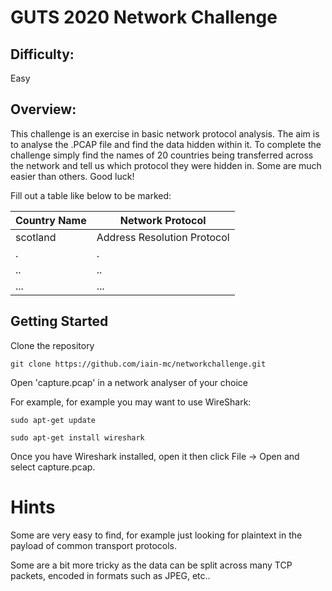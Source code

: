 # GUTS 2020 Network Challenge

## Difficulty: 
Easy

## Overview:
This challenge is an exercise in basic network protocol analysis. The aim is to analyse the .PCAP file and find the data hidden within it. To complete the challenge simply find the names of 20 countries being transferred across the network and tell us which protocol they were hidden in. Some are much easier than others. Good luck! 

Fill out a table like below to be marked:

Country Name | Network Protocol
------------ | -------------
scotland| Address Resolution Protocol
.|.
..|..
...|...
  
## Getting Started
Clone the repository

`git clone https://github.com/iain-mc/networkchallenge.git `

Open 'capture.pcap' in a network analyser of your choice 

For example, for example you may want to use WireShark:
	
`sudo apt-get update`
	
`sudo apt-get install wireshark`

Once you have Wireshark installed, open it then click File -> Open and select capture.pcap.

# Hints
Some are very easy to find, for example just looking for plaintext in the payload of common transport protocols.

Some are a bit more tricky as the data can be split across many TCP packets, encoded in formats such as JPEG, etc..  
